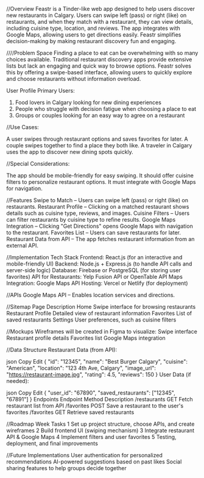 //Overview
Feastr is a Tinder-like web app designed to help users discover new restaurants in Calgary. Users can swipe left (pass) or right (like) on restaurants, and when they match with a restaurant, they can view details, including cuisine type, location, and reviews. The app integrates with Google Maps, allowing users to get directions easily. Feastr simplifies decision-making by making restaurant discovery fun and engaging.

////Problem Space
Finding a place to eat can be overwhelming with so many choices available. Traditional restaurant discovery apps provide extensive lists but lack an engaging and quick way to browse options. Feastr solves this by offering a swipe-based interface, allowing users to quickly explore and choose restaurants without information overload.

User Profile
Primary Users:

1. Food lovers in Calgary looking for new dining experiences
2. People who struggle with decision fatigue when choosing a place to eat
3. Groups or couples looking for an easy way to agree on a restaurant

//Use Cases:

A user swipes through restaurant options and saves favorites for later.
A couple swipes together to find a place they both like.
A traveler in Calgary uses the app to discover new dining spots quickly.

//Special Considerations:

The app should be mobile-friendly for easy swiping.
It should offer cuisine filters to personalize restaurant options.
It must integrate with Google Maps for navigation.

//Features
Swipe to Match – Users can swipe left (pass) or right (like) on restaurants.
Restaurant Profile – Clicking on a matched restaurant shows details such as cuisine type, reviews, and images.
Cuisine Filters – Users can filter restaurants by cuisine type to refine results.
Google Maps Integration – Clicking "Get Directions" opens Google Maps with navigation to the restaurant.
Favorites List – Users can save restaurants for later.
Restaurant Data from API – The app fetches restaurant information from an external API.

//Implementation
Tech Stack
Frontend: React.js (for an interactive and mobile-friendly UI)
Backend: Node.js + Express.js (to handle API calls and server-side logic)
Database: Firebase or PostgreSQL (for storing user favorites)
API for Restaurants: Yelp Fusion API or OpenTable API
Maps Integration: Google Maps API
Hosting: Vercel or Netlify (for deployment)

//APIs
Google Maps API – Enables location services and directions.

//Sitemap
Page Description
Home Swipe interface for browsing restaurants
Restaurant Profile Detailed view of restaurant information
Favorites List of saved restaurants
Settings User preferences, such as cuisine filters

//Mockups
Wireframes will be created in Figma to visualize:
Swipe interface
Restaurant profile details
Favorites list
Google Maps integration

//Data Structure
Restaurant Data (from API):

json
Copy
Edit
{
"id": "12345",
"name": "Best Burger Calgary",
"cuisine": "American",
"location": "123 4th Ave, Calgary",
"image_url": "https://restaurant-image.jpg",
"rating": 4.5,
"reviews": 150
}
User Data (if needed):

json
Copy
Edit
{
"user_id": "67890",
"saved_restaurants": ["12345", "67891"]
}
Endpoints
Endpoint Method Description
/restaurants GET Fetch restaurant list from API
/favorites POST Save a restaurant to the user's favorites
/favorites GET Retrieve saved restaurants

//Roadmap
Week Tasks
1 Set up project structure, choose APIs, and create wireframes
2 Build frontend UI (swiping mechanism)
3 Integrate restaurant API & Google Maps
4 Implement filters and user favorites
5 Testing, deployment, and final improvements

//Future Implementations
User authentication for personalized recommendations
AI-powered suggestions based on past likes
Social sharing features to help groups decide together
